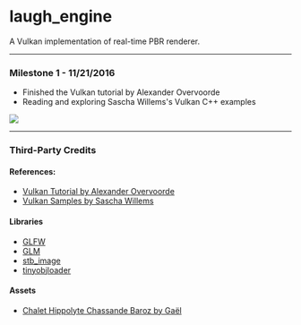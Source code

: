 # laugh_engine

A Vulkan implementation of real-time PBR renderer.

---

### Milestone 1 - 11/21/2016

* Finished the Vulkan tutorial by Alexander Overvoorde
* Reading and exploring Sascha Willems's Vulkan C++ examples

![](docs/demo001.gif)

---

### Third-Party Credits

#### References:
* [Vulkan Tutorial by Alexander Overvoorde](https://vulkan-tutorial.com)
* [Vulkan Samples by Sascha Willems](https://github.com/SaschaWillems/Vulkan)

#### Libraries
* [GLFW](http://www.glfw.org/)
* [GLM](http://glm.g-truc.net/0.9.8/index.html)
* [stb_image](https://github.com/nothings/stb)
* [tinyobjloader](https://github.com/syoyo/tinyobjloader)

#### Assets
* [Chalet Hippolyte Chassande Baroz by Gaël](https://skfb.ly/HDVU)
